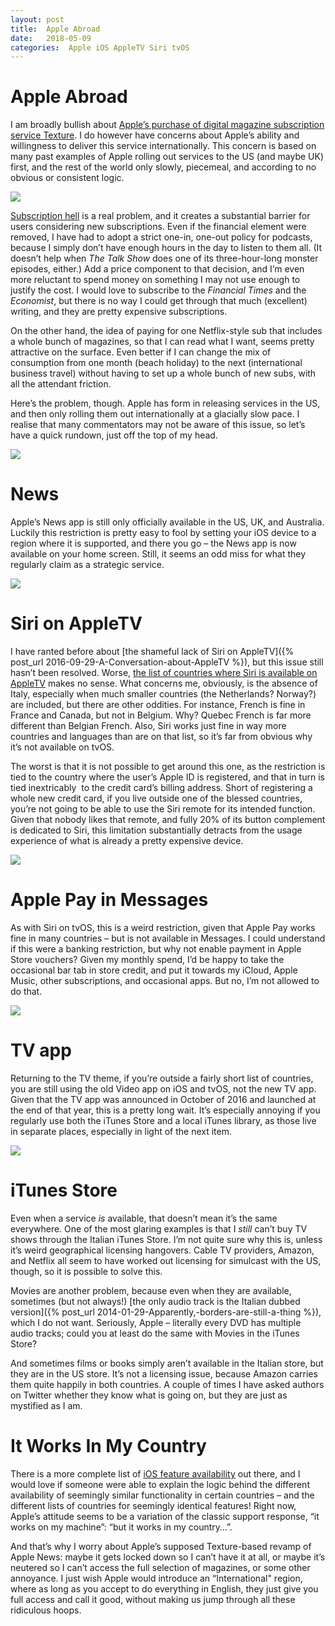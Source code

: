 ```yaml
---
layout: post
title:  Apple Abroad 
date:   2018-05-09 
categories:  Apple iOS AppleTV Siri tvOS 
---
```


# Apple Abroad


I am broadly bullish about [Apple’s purchase of digital magazine subscription service Texture](https://www.apple.com/newsroom/2018/03/apple-to-acquire-digital-magazine-service-texture/). I do however have concerns about Apple’s ability and willingness to deliver this service internationally. This concern is based on many past examples of Apple rolling out services to the US (and maybe UK) first, and the rest of the world only slowly, piecemeal, and according to no obvious or consistent logic.

![](/images/unknown_filename.29.png)

[Subscription hell](https://techcrunch.com/2018/05/06/subscription-hell/) is a real problem, and it creates a substantial barrier for users considering new subscriptions. Even if the financial element were removed, I have had to adopt a strict one-in, one-out policy for podcasts, because I simply don’t have enough hours in the day to listen to them all. (It doesn’t help when *The Talk Show* does one of its three-hour-long monster episodes, either.) Add a price component to that decision, and I’m even more reluctant to spend money on something I may not use enough to justify the cost. I would love to subscribe to the *Financial Times* and the *Economist*, but there is no way I could get through that much (excellent) writing, and they are pretty expensive subscriptions.

On the other hand, the idea of paying for one Netflix-style sub that includes a whole bunch of magazines, so that I can read what I want, seems pretty attractive on the surface. Even better if I can change the mix of consumption from one month (beach holiday) to the next (international business travel) without having to set up a whole bunch of new subs, with all the attendant friction.

Here’s the problem, though. Apple has form in releasing services in the US, and then only rolling them out internationally at a glacially slow pace. I realise that many commentators may not be aware of this issue, so let’s have a quick rundown, just off the top of my head.

![](/images/unknown_filename.30.jpeg)

# News

Apple’s News app is still only officially available in the US, UK, and Australia. Luckily this restriction is pretty easy to fool by setting your iOS device to a region where it is supported, and there you go – the News app is now available on your home screen. Still, it seems an odd miss for what they regularly claim as a strategic service.

![](/images/unknown_filename.31.png)

# Siri on AppleTV

I have ranted before about [the shameful lack of Siri on AppleTV]({% post_url 2016-09-29-A-Conversation-about-AppleTV %}), but this issue still hasn’t been resolved. Worse, [the list of countries where Siri is available on AppleTV](https://support.apple.com/en-us/HT205300?cid=tw_sr) makes no sense. What concerns me, obviously, is the absence of Italy, especially when much smaller countries (the Netherlands? Norway?) are included, but there are other oddities. For instance, French is fine in France and Canada, but not in Belgium. Why? Quebec French is far more different than Belgian French. Also, Siri works just fine in way more countries and languages than are on that list, so it’s far from obvious why it’s not available on tvOS.

The worst is that it is not possible to get around this one, as the restriction is tied to the country where the user’s Apple ID is registered, and that in turn is tied inextricably  to the credit card’s billing address. Short of registering a whole new credit card, if you live outside one of the blessed countries, you’re not going to be able to use the Siri remote for its intended function. Given that nobody likes that remote, and fully 20% of its button complement is dedicated to Siri, this limitation substantially detracts from the usage experience of what is already a pretty expensive device.

![](/images/unknown_filename.32.png)

# Apple Pay in Messages

As with Siri on tvOS, this is a weird restriction, given that Apple Pay works fine in many countries – but is not available in Messages. I could understand if this were a banking restriction, but why not enable payment in Apple Store vouchers? Given my monthly spend, I’d be happy to take the occasional bar tab in store credit, and put it towards my iCloud, Apple Music, other subscriptions, and occasional apps. But no, I’m not allowed to do that.

![](/images/unknown_filename.33.jpeg)

# TV app

Returning to the TV theme, if you’re outside a fairly short list of countries, you are still using the old Video app on iOS and tvOS, not the new TV app. Given that the TV app was announced in October of 2016 and launched at the end of that year, this is a pretty long wait. It’s especially annoying if you regularly use both the iTunes Store and a local iTunes library, as those live in separate places, especially in light of the next item.

![](/images/unknown_filename.34.png)

# iTunes Store

Even when a service *is* available, that doesn’t mean it’s the same everywhere. One of the most glaring examples is that I *still* can’t buy TV shows through the Italian iTunes Store. I’m not quite sure why this is, unless it’s weird geographical licensing hangovers. Cable TV providers, Amazon, and Netflix all seem to have worked out licensing for simulcast with the US, though, so it is possible to solve this.

Movies are another problem, because even when they are available, sometimes (but not always!) [the only audio track is the Italian dubbed version]({% post_url 2014-01-29-Apparently,-borders-are-still-a-thing %}), which I do not want. Seriously, Apple – literally every DVD has multiple audio tracks; could you at least do the same with Movies in the iTunes Store?

And sometimes films or books simply aren’t available in the Italian store, but they are in the US store. It’s not a licensing issue, because Amazon carries them quite happily in both countries. A couple of times I have asked authors on Twitter whether they know what is going on, but they are just as mystified as I am.

# It Works In My Country

There is a more complete list of [iOS feature availability](https://www.apple.com/ios/feature-availability/) out there, and I would love if someone were able to explain the logic behind the different availability of seemingly similar functionality in certain countries – and the different lists of countries for seemingly identical features! Right now, Apple’s attitude seems to be a variation of the classic support response, “it works on my machine”: “but it works in my country…”.

And that’s why I worry about Apple’s supposed Texture-based revamp of Apple News: maybe it gets locked down so I can’t have it at all, or maybe it’s neutered so I can’t access the full selection of magazines, or some other annoyance. I just wish Apple would introduce an “International" region, where as long as you accept to do everything in English, they just give you full access and call it good, without making us jump through all these ridiculous hoops.

